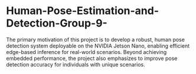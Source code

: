 # Human-Pose-Estimation-and-Detection-Group-9-
The primary motivation of this project is to develop a robust, human pose detection system deployable on the NVIDIA Jetson Nano, enabling efficient edge-based inference for real-world scenarios. Beyond achieving embedded performance, the project also emphasizes to improve pose detection accuracy for individuals with unique scenarios.
